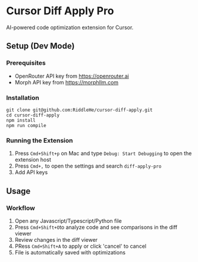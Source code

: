# Cursor Diff Apply Pro

AI-powered code optimization extension for Cursor.

## Setup (Dev Mode)

### Prerequisites
- OpenRouter API key from https://openrouter.ai
- Morph API key from https://morphllm.com

### Installation
```
git clone git@github.com:RiddleHe/cursor-diff-apply.git
cd cursor-diff-apply
npm install
npm run compile
```

### Running the Extension
1. Press `Cmd+Shift+p` on Mac and type `Debug: Start Debugging` to open the extension host
2. Press `Cmd+,` to open the settings and search `diff-apply-pro`
3. Add API keys

## Usage

### Workflow
1. Open any Javascript/Typescript/Python file
2. Press `Cmd+Shift+O`to analyze code and see comparisons in the diff viewer
3. Review changes in the diff viewer
4. PRess `Cmd+Shift+A` to apply or click 'cancel' to cancel
5. File is automatically saved with optimizations